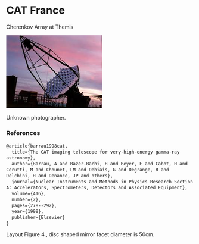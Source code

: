 # CAT France

Cherenkov Array at Themis

![img](cat_france.jpg)

Unknown photographer.

### References
~~~
@article{barrau1998cat,
  title={The CAT imaging telescope for very-high-energy gamma-ray astronomy},
  author={Barrau, A and Bazer-Bachi, R and Beyer, E and Cabot, H and Cerutti, M and Chounet, LM and Debiais, G and Degrange, B and Delchini, H and Denance, JP and others},
  journal={Nuclear Instruments and Methods in Physics Research Section A: Accelerators, Spectrometers, Detectors and Associated Equipment},
  volume={416},
  number={2},
  pages={278--292},
  year={1998},
  publisher={Elsevier}
}
~~~
Layout Figure 4., disc shaped mirror facet diameter is 50cm.